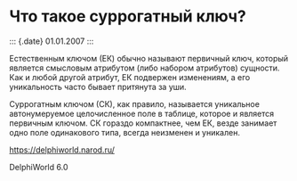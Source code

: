 Что такое суррогатный ключ?
===========================

::: {.date}
01.01.2007
:::

Естественным ключом (ЕК) обычно называют первичный ключ, который
является смысловым атрибутом (либо набором атрибутов) сущности. Как и
любой другой атрибут, ЕК подвержен изменениям, а его уникальность часто
бывает притянута за уши.

Суррогатным ключом (СК), как правило, называется уникальное
автонумеруемое целочисленное поле в таблице, которое и является
первичным ключом. СК гораздо компактнее, чем ЕК, везде занимает одно
поле одинакового типа, всегда неизменен и уникален.

<https://delphiworld.narod.ru/>

DelphiWorld 6.0
